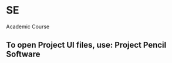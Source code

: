 # SE
Academic Course
<h2>To open Project UI files, use: <a herf="https://pencil.evolus.vn/Downloads.html">Project Pencil Software</a></h2>
